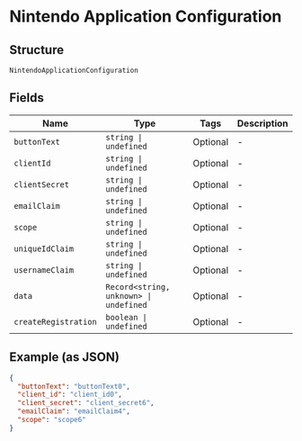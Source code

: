
# Nintendo Application Configuration

## Structure

`NintendoApplicationConfiguration`

## Fields

| Name | Type | Tags | Description |
|  --- | --- | --- | --- |
| `buttonText` | `string \| undefined` | Optional | - |
| `clientId` | `string \| undefined` | Optional | - |
| `clientSecret` | `string \| undefined` | Optional | - |
| `emailClaim` | `string \| undefined` | Optional | - |
| `scope` | `string \| undefined` | Optional | - |
| `uniqueIdClaim` | `string \| undefined` | Optional | - |
| `usernameClaim` | `string \| undefined` | Optional | - |
| `data` | `Record<string, unknown> \| undefined` | Optional | - |
| `createRegistration` | `boolean \| undefined` | Optional | - |

## Example (as JSON)

```json
{
  "buttonText": "buttonText0",
  "client_id": "client_id0",
  "client_secret": "client_secret6",
  "emailClaim": "emailClaim4",
  "scope": "scope6"
}
```

